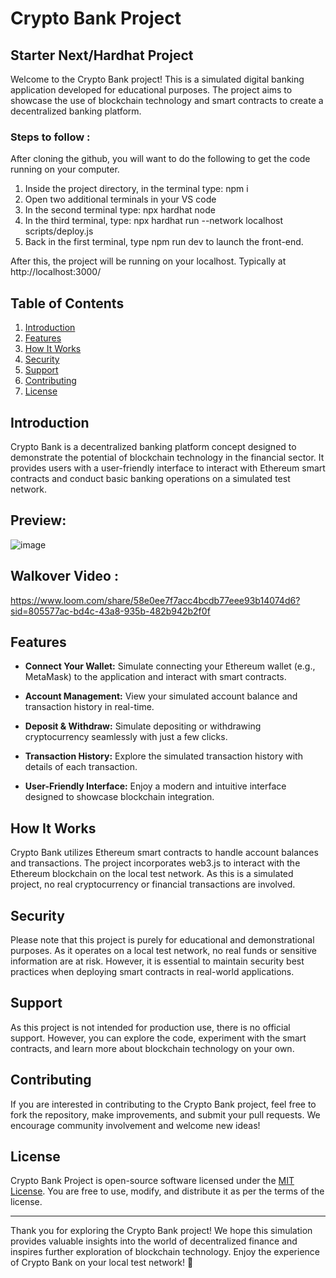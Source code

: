 # Crypto Bank Project
## Starter Next/Hardhat Project

Welcome to the Crypto Bank project! This is a simulated digital banking application developed for educational purposes. The project aims to showcase the use of blockchain technology and smart contracts to create a decentralized banking platform.
### Steps to follow :  

After cloning the github, you will want to do the following to get the code running on your computer.

1. Inside the project directory, in the terminal type: npm i
2. Open two additional terminals in your VS code
3. In the second terminal type: npx hardhat node
4. In the third terminal, type: npx hardhat run --network localhost scripts/deploy.js
5. Back in the first terminal, type npm run dev to launch the front-end.

After this, the project will be running on your localhost. 
Typically at http://localhost:3000/




## Table of Contents

1. [Introduction](#introduction)
2. [Features](#features)
3. [How It Works](#how-it-works)
4. [Security](#security)
5. [Support](#support)
6. [Contributing](#contributing)
7. [License](#license)

## Introduction

Crypto Bank is a decentralized banking platform concept designed to demonstrate the potential of blockchain technology in the financial sector. It provides users with a user-friendly interface to interact with Ethereum smart contracts and conduct basic banking operations on a simulated test network.
## Preview:
![image](https://github.com/anurag7706/Crypto-Metamask-Bank/assets/75776424/91521b7d-419d-467c-8b6c-cf480617da75)



## Walkover Video :
https://www.loom.com/share/58e0ee7f7acc4bcdb77eee93b14074d6?sid=805577ac-bd4c-43a8-935b-482b942b2f0f

## Features

- **Connect Your Wallet:** Simulate connecting your Ethereum wallet (e.g., MetaMask) to the application and interact with smart contracts.

- **Account Management:** View your simulated account balance and transaction history in real-time.

- **Deposit & Withdraw:** Simulate depositing or withdrawing cryptocurrency seamlessly with just a few clicks.

- **Transaction History:** Explore the simulated transaction history with details of each transaction.

- **User-Friendly Interface:** Enjoy a modern and intuitive interface designed to showcase blockchain integration.



## How It Works

Crypto Bank utilizes Ethereum smart contracts to handle account balances and transactions. The project incorporates web3.js to interact with the Ethereum blockchain on the local test network. As this is a simulated project, no real cryptocurrency or financial transactions are involved.

## Security

Please note that this project is purely for educational and demonstrational purposes. As it operates on a local test network, no real funds or sensitive information are at risk. However, it is essential to maintain security best practices when deploying smart contracts in real-world applications.

## Support

As this project is not intended for production use, there is no official support. However, you can explore the code, experiment with the smart contracts, and learn more about blockchain technology on your own.

## Contributing

If you are interested in contributing to the Crypto Bank project, feel free to fork the repository, make improvements, and submit your pull requests. We encourage community involvement and welcome new ideas!

## License

Crypto Bank Project is open-source software licensed under the [MIT License](https://opensource.org/licenses/MIT). You are free to use, modify, and distribute it as per the terms of the license.

---

Thank you for exploring the Crypto Bank project! We hope this simulation provides valuable insights into the world of decentralized finance and inspires further exploration of blockchain technology. Enjoy the experience of Crypto Bank on your local test network! 🚀
